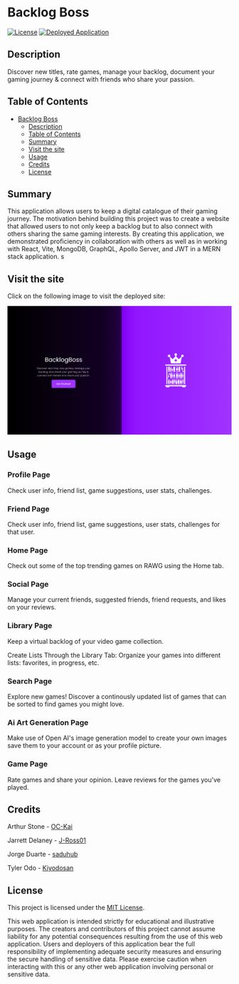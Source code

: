
# Backlog Boss
[![License](https://img.shields.io/badge/License-MIT-green.svg)](https://opensource.org/license/mit/)
[![Deployed Application](https://img.shields.io/badge/Render-Deployed_Application-46E3B7?logo=render)](https://backlog-boss.onrender.com/)

## Description

Discover new titles, rate games, manage your backlog, document your gaming journey & connect with friends who share your passion.

## Table of Contents

- [Backlog Boss](#backlog-boss)
  - [Description](#description)
  - [Table of Contents](#table-of-contents)
  - [Summary](#summary)
  - [Visit the site](#visit-the-site)
  - [Usage](#usage)
  - [Credits](#credits)
  - [License](#license)

## Summary

This application allows users to keep a digital catalogue of their gaming journey. The motivation behind building this project was to create a website that allowed users to not only keep a backlog but to also connect with others sharing the same gaming interests. By creating this application, we demonstrated proficiency in collaboration with others as well as in working with React, Vite, MongoDB, GraphQL, Apollo Server, and JWT in a MERN stack application.
s
## Visit the site

Click on the following image to visit the deployed site:

[![BacklogBoss Landing Page](/client/src/assets/images/png/backlogbosslanding.png)](https://backlog-boss.onrender.com/)

## Usage

### Profile Page

Check user info, friend list, game suggestions, user stats, challenges.

### Friend Page

Check user info, friend list, game suggestions, user stats, challenges for that user.

### Home Page

Check out some of the top trending games on RAWG using the Home tab.

### Social Page

Manage your current friends, suggested friends, friend requests, and likes on your reviews.

### Library Page

Keep a virtual backlog of your video game collection.

Create Lists Through the Library Tab: Organize your games into different lists: favorites, in progress, etc.

### Search Page

Explore new games! Discover a continously updated list of games that can be sorted to find games you might love.

### Ai Art Generation Page

Make use of Open AI's image generation model to create your own images save them to your account or as your profile picture.

### Game Page

Rate games and share your opinion. Leave reviews for the games you've played.

## Credits

Arthur Stone - [OC-Kai](https://github.com/OC-Kai)

Jarrett Delaney - [J-Ross01](https://github.com/J-Ross01)

Jorge Duarte - [saduhub](https://github.com/saduhub)

Tyler Odo - [Kiyodosan](https://github.com/Kiyodosan)

## License

This project is licensed under the [MIT License](https://opensource.org/license/mit/).

This web application is intended strictly for educational and illustrative purposes. The creators and contributors of this project cannot assume liability for any potential consequences resulting from the use of this web application.
Users and deployers of this application bear the full responsibility of implementing adequate security measures and ensuring the secure handling of sensitive data. Please exercise caution when interacting with this or any other web application involving personal or sensitive data. 
